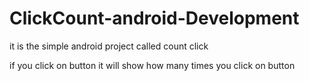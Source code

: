 # ClickCount-android-Development
it is the simple android project called count click

if you click on button it will show how many times you click on button
